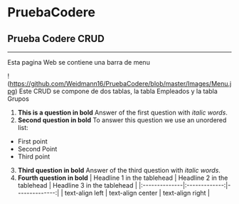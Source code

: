 # PruebaCodere

## Prueba Codere CRUD
***
Esta pagina Web se contiene una barra de menu

!(https://github.com/Weidmann16/PruebaCodere/blob/master/Images/Menu.jpg)
Este CRUD se compone de dos tablas, la tabla Empleados y la tabla Grupos



1. **This is a question in bold**
Answer of the first question with _italic words_. 
2. __Second question in bold__ 
To answer this question we use an unordered list:
* First point
* Second Point
* Third point
3. **Third question in bold**
Answer of the third question with *italic words*.
4. **Fourth question in bold**
| Headline 1 in the tablehead | Headline 2 in the tablehead | Headline 3 in the tablehead |
|:--------------|:-------------:|--------------:|
| text-align left | text-align center | text-align right |
